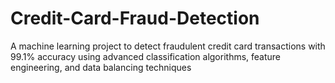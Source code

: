 # Credit-Card-Fraud-Detection
A machine learning project to detect fraudulent credit card transactions with 99.1% accuracy using advanced classification algorithms, feature engineering, and data balancing techniques
